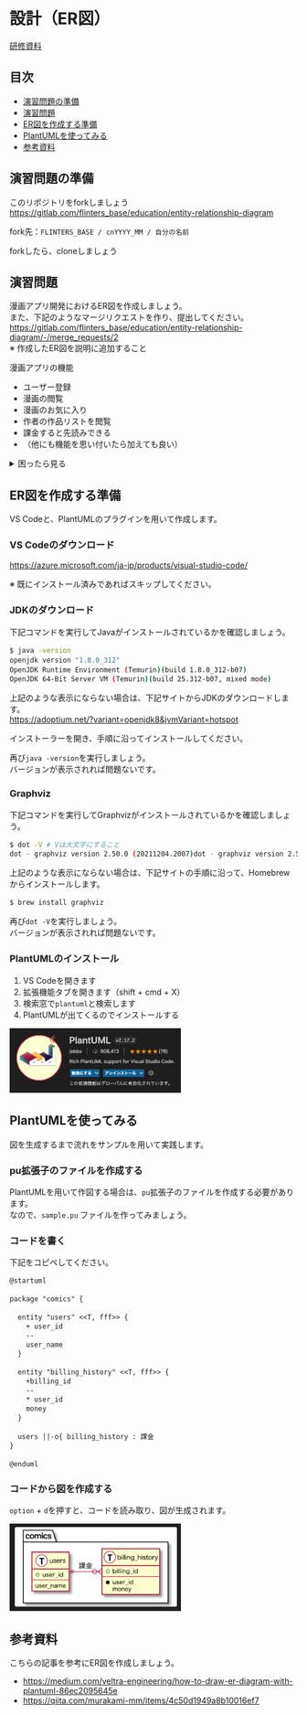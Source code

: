 # 設計（ER図） <!-- omit in toc -->

[研修資料](https://docs.google.com/presentation/d/11PYP1KxNmceq7k-kDqB6OGSMfG29F7a0/edit?usp=sharing&ouid=105538813074245543818&rtpof=true&sd=true)

## 目次 <!-- omit in toc -->
- [演習問題の準備](#演習問題の準備)
- [演習問題](#演習問題)
- [ER図を作成する準備](#er図を作成する準備)
- [PlantUMLを使ってみる](#plantumlを使ってみる)
- [参考資料](#参考資料)
## 演習問題の準備

このリポジトリをforkしましょう  
https://gitlab.com/flinters_base/education/entity-relationship-diagram

fork先：`FLINTERS_BASE / cnYYYY_MM / 自分の名前`

forkしたら、cloneしましょう

## 演習問題

漫画アプリ開発におけるER図を作成しましょう。  
また、下記のようなマージリクエストを作り、提出してください。  
https://gitlab.com/flinters_base/education/entity-relationship-diagram/-/merge_requests/2  
※ 作成したER図を説明に追加すること


漫画アプリの機能
- ユーザー登録
- 漫画の閲覧
- 漫画のお気に入り
- 作者の作品リストを閲覧
- 課金すると先読みできる
- （他にも機能を思い付いたら加えても良い）

<details><summary>困ったら見る</summary>

テーブルや項目例
- ユーザーテーブル
  - ユーザーID
  - 生年月日
  - 名前
- 漫画テーブル
  - 漫画ID
  - タイトル
  - 作者名
  - 話数
- 閲覧履歴テーブル
  - ユーザーID
  - 漫画ID
  - 話数
  - 閲覧した時間
- お気に入りテーブル
  - ユーザーID
  - 漫画ID
- 課金履歴テーブル
  - ユーザーID
  - 漫画ID
  - 話数

</details>


## ER図を作成する準備

VS Codeと、PlantUMLのプラグインを用いて作成します。

### VS Codeのダウンロード <!-- omit in toc -->

https://azure.microsoft.com/ja-jp/products/visual-studio-code/

※ 既にインストール済みであればスキップしてください。

### JDKのダウンロード <!-- omit in toc -->

下記コマンドを実行してJavaがインストールされているかを確認しましょう。
```sh
$ java -version
openjdk version "1.8.0_312"
OpenJDK Runtime Environment (Temurin)(build 1.8.0_312-b07)
OpenJDK 64-Bit Server VM (Temurin)(build 25.312-b07, mixed mode)
```

上記のような表示にならない場合は、下記サイトからJDKのダウンロードします。  
https://adoptium.net/?variant=openjdk8&jvmVariant=hotspot

インストーラーを開き、手順に沿ってインストールしてください。

再び`java -version`を実行しましょう。  
バージョンが表示されれば問題ないです。

### Graphviz <!-- omit in toc -->

下記コマンドを実行してGraphvizがインストールされているかを確認しましょう。
```sh
$ dot -V # Vは大文字にすること
dot - graphviz version 2.50.0 (20211204.2007)dot - graphviz version 2.50.0 (20211204.2007)
```

上記のような表示にならない場合は、下記サイトの手順に沿って、Homebrewからインストールします。
```sh
$ brew install graphviz
```

再び`dot -V`を実行しましょう。  
バージョンが表示されれば問題ないです。

### PlantUMLのインストール <!-- omit in toc -->

1. VS Codeを開きます
2. 拡張機能タブを開きます（shift + cmd + X）
3. 検索窓で`plantuml`と検索します
4. PlantUMLが出てくるのでインストールする

<img src="img/vscode_plantuml.png" width="300"><br>

## PlantUMLを使ってみる

図を生成するまで流れをサンプルを用いて実践します。
### pu拡張子のファイルを作成する <!-- omit in toc -->

PlantUMLを用いて作図する場合は、`pu`拡張子のファイルを作成する必要があります。  
なので、`sample.pu` ファイルを作ってみましょう。

### コードを書く <!-- omit in toc -->

下記をコピペしてください。

```pu
@startuml

package "comics" {
  
  entity "users" <<T, fff>> {
    + user_id
    --
    user_name
  }

  entity "billing_history" <<T, fff>> {
    +billing_id
    --
    * user_id
    money
  }

  users ||-o{ billing_history : 課金
}

@enduml
```

### コードから図を作成する <!-- omit in toc -->

`option` + `d`を押すと、コードを読み取り、図が生成されます。

<img src="img/make_er.png" width="300"><br>

## 参考資料

こちらの記事を参考にER図を作成しましょう。

- https://medium.com/veltra-engineering/how-to-draw-er-diagram-with-plantuml-86ec2095645e
- https://qiita.com/murakami-mm/items/4c50d1949a8b10016ef7

